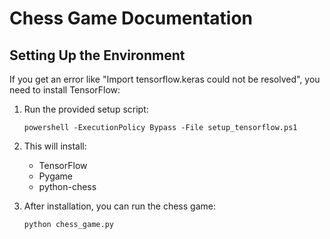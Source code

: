# Chess Game Documentation

## Setting Up the Environment

If you get an error like "Import tensorflow.keras could not be resolved", you need to install TensorFlow:

1. Run the provided setup script:
   ```
   powershell -ExecutionPolicy Bypass -File setup_tensorflow.ps1
   ```

2. This will install:
   - TensorFlow
   - Pygame
   - python-chess

3. After installation, you can run the chess game:
   ```
   python chess_game.py
   ```